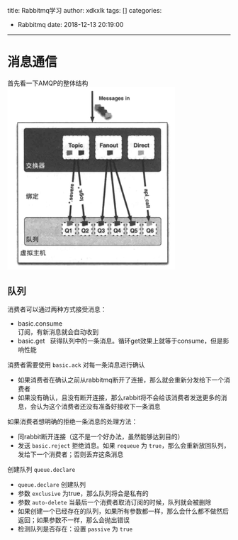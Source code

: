 title: Rabbitmq学习
author: xdkxlk
tags: []
categories:
  - Rabbitmq
date: 2018-12-13 20:19:00
---
# 消息通信
首先看一下AMQP的整体结构
<img width="75%" src="/img/XYltjZMh8yVMraeVzCPz.png"/>
## 队列
消费者可以通过两种方式接受消息：
- basic.consume  
订阅，有新消息就会自动收到
- basic.get  
获得队列中的一条消息。循环get效果上就等于consume，但是影响性能

消费者需要使用 `basic.ack` 对每一条消息进行确认
- 如果消费者在确认之前从rabbitmq断开了连接，那么就会重新分发给下一个消费者
- 如果没有确认，且没有断开连接，那么rabbit将不会给该消费者发送更多的消息，会认为这个消费者还没有准备好接收下一条消息

如果消费者想明确的拒绝一条消息的处理方法：
- 同rabbit断开连接（这不是一个好办法，虽然能够达到目的）
- 发送 `basic.reject` 拒绝消息。如果 `requeue` 为 `true`，那么会重新放回队列，发给下一个消费者；否则丢弃这条消息

创建队列 `queue.declare`
- `queue.declare` 创建队列
- 参数 `exclusive` 为true，那么队列将会是私有的
- 参数 `auto-delete` 当最后一个消费者取消订阅的时候，队列就会被删除
- 如果创建一个已经存在的队列，如果所有参数都一样，那么会什么都不做然后返回；如果参数不一样，那么会抛出错误
- 检测队列是否存在：设置 `passive` 为 `true`